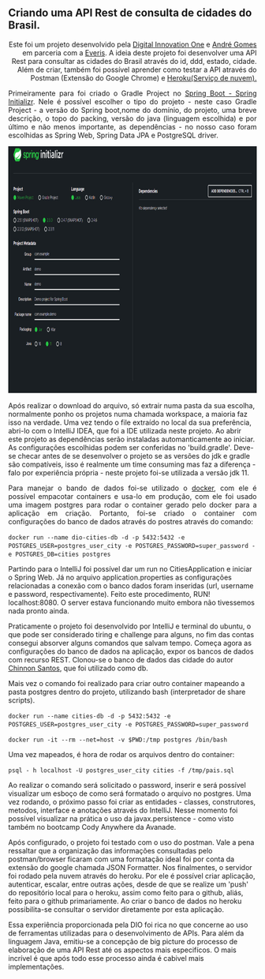 ## Criando uma API Rest de consulta de cidades do Brasil.

<p style='text-align: right;'>Este foi um projeto desenvolvido pela <a href="https://www.linkedin.com/school/digitalinnovation-one/">Digital Innovation One</a> e <a href="https://www.linkedin.com/in/andreluisgomes/">André Gomes</a> em parceria com a <a href="https://www.linkedin.com/company/everis/">Everis</a>. A ideia deste projeto foi desenvolver uma API Rest para consultar as cidades do Brasil através do id, ddd, estado, cidade. Além de criar, também foi possível aprender como testar a API através do Postman (Extensão do Google Chrome) e <a href="https://id.heroku.com/">Heroku(Serviço de nuvem).</a></p>

<p style='text-align: justify;'>Primeiramente para foi criado o Gradle Project no  <a href="https://start.spring.io/">Spring Boot - Spring Initializr</a>. Nele é possível escolher o tipo do projeto - neste caso Gradle Project - a versão do Spring boot,nome do domínio, do projeto, uma breve descrição, o topo do packing, versão do java (linguagem escolhida) e por último e não menos importante, as dependências - no nosso caso foram escolhidas as Spring Web, Spring Data JPA e PostgreSQL driver.</p>

<img src="img/spring-boot.jpg" alt="some text" width=700 height=500>


Após realizar o download do arquivo, só extrair numa pasta da sua escolha, normalmente ponho os projetos numa chamada workspace, a maioria faz isso na verdade. Uma vez tendo o file extraído no local da sua preferência, abri-lo com o IntelliJ IDEA, que foi a IDE utilizada neste projeto. Ao abrir este projeto as dependências serão instaladas automanticamente ao iniciar. As configurações escolhidas podem ser conferidas no 'build.gradle'. Deve-se checar antes de se desenvolver o projeto se as versões do jdk e gradle são compatíveis, isso é realmente um time consuming mas faz a diferença - falo por experiência própria - neste projeto foi-se utilizada a versão jdk 11.

<p style='text-align: justify;'>Para manejar o bando de dados foi-se utilizado o <a href="https://www.docker.com/">docker</a>, com ele é possível empacotar containers e usa-lo em produção, com ele foi usado uma imagem postgres para rodar o container gerado pelo docker para a aplicação em criação. Portanto, foi-se criado o container com configurações do banco de dados através do postres através do comando:

`docker run --name dio-cities-db -d -p 5432:5432 -e POSTGRES_USER=postgres_user_city -e POSTGRES_PASSWORD=super_password -e POSTGRES_DB=cities postgres`

Partindo para o IntelliJ foi possível dar um run no CitiesApplication e iniciar o Spring Web. Já no arquivo application.properties as configurações relacionadas a conexão com o banco dados foram inseridas (url, username e password, respectivamente). Feito este procedimento, RUN! localhost:8080. O server estava funcionando muito embora não tivessemos nada pronto ainda.

Praticamente o projeto foi desenvolvido por IntelliJ e terminal do ubuntu, o que pode ser considerado tiring e challenge para alguns, no fim das contas consegui absorver alguns comandos que salvam tempo. Começa agora as configurações do banco de dados na aplicação, expor os bancos de dados com recurso REST. Clonou-se o banco de dados das cidade do autor<a href="https://github.com/chinnonsantos/sql-paises-estados-cidades"> Chinnon Santos</a>, que foi utilizado como db.</p>

Mais vez o comando foi realizado para criar outro container mapeando a pasta postgres dentro do projeto, utilizando bash (interpretador de share scripts).

`docker run --name cities-db -d -p 5432:5432 -e POSTGRES_USER=postgres_user_city -e POSTGRES_PASSWORD=super_password`

`docker run -it --rm --net=host -v $PWD:/tmp postgres /bin/bash`

<p>Uma vez mapeados, é hora de rodar os arquivos dentro do container:<p>

`psql - h localhost -U postgres_user_city cities -f /tmp/pais.sql` 

Ao realizar o comando será solicitado o password, inserir e será possível visualizar um esboço de como será formatado o arquivo no postgres. Uma vez rodando,  o próximo passo foi criar as entidades - classes, construtores, metodos, interface e anotações através do IntelliJ. Nesse momento foi possível visualizar na prática o uso da javax.persistence - como visto também no bootcamp Cody Anywhere da Avanade.


Após configurado, o projeto foi testado com o uso do postman. Vale a pena ressaltar que a organização das informações consultadas pelo postman/browser ficaram com uma formatação ideal foi por conta da extensão do google chamada JSON Formatter. Nos finalmentes, o servidor foi rodado pela nuvem através do heroku. Por ele é possível criar aplicação, autenticar, escalar, entre outras ações, desde de que se realize um 'push' do repositório local para o heroku, assim como feito para o github, aliás, feito para o github primariamente. Ao criar o banco de dados no heroku possibilita-se consultar o servidor diretamente por esta aplicação.

Essa experiência proporcionada pela DIO foi rica no que concerne ao uso de ferramentas utilizadas para o desenvolvimento de APIs. Para além da linguagem Java, emitiu-se a concepção de big picture do processo de elaboração de uma API Rest até os aspectos mais especifícos. O mais incrível é que após todo esse processo ainda é cabivel mais implementações.</p>
